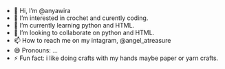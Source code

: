 - 👋 Hi, I’m @anyawira
- 👀 I’m interested in crochet and curently coding.
- 🌱 I’m currently learning python and HTML.
- 💞️ I’m looking to collaborate on python and HTML.
- 📫 How to reach me on my intagram, @angel_atreasure
- 😄 Pronouns: ...
- ⚡ Fun fact: i like doing crafts with my hands maybe paper or yarn crafts.

<!---
anyawira/anyawira is a ✨ special ✨ repository because its `README.md` (this file) appears on your GitHub profile.
You can click the Preview link to take a look at your changes.
--->

